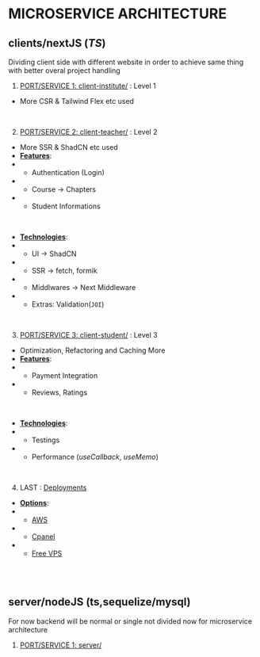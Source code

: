 # MICROSERVICE ARCHITECTURE

## clients/nextJS (_TS_)

Dividing client side with different website in order to achieve same thing with better overal project handling

1.  [PORT/SERVICE 1: client-institute/](./client/client-institute/) : Level 1

- More CSR & Tailwind Flex etc used

<br/>
 
2.  [PORT/SERVICE 2: client-teacher/](./client/client-teacher/) : Level 2

- More SSR & ShadCN etc used
- **<u>Features</u>**:
- - Authentication (Login)
- - Course -> Chapters
- - Student Informations

<br/>

- **<u>Technologies</u>**:
- - UI -> ShadCN
- - SSR -> fetch, formik
- - Middlwares -> Next Middleware
- - Extras: Validation(`JOI`)

<br/>

3.  [PORT/SERVICE 3: client-student/](./client/client-student/) : Level 3

- Optimization, Refactoring and Caching More
- **<u>Features</u>**:
- - Payment Integration
- - Reviews, Ratings

<br/>

- **<u>Technologies</u>**:
- - Testings
- - Performance (_useCallback_, _useMemo_)

<br/>

4. LAST : [Deployments]()

- **<u>Options</u>**:
- - [AWS]()
- - [Cpanel]()
- - [Free VPS]()

<br/>
<br/>

## server/nodeJS (ts,sequelize/mysql)

For now backend will be normal or single not divided now for microservice architecture

1. [PORT/SERVICE 1: server/](./server/)

